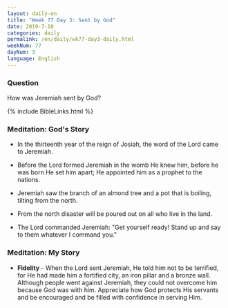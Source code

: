 ```yaml
---
layout: daily-en
title: "Week 77 Day 3: Sent by God"
date: 2019-7-10 
categories: daily
permalink: /en/daily/wk77-day3-daily.html
weekNum: 77
dayNum: 3
language: English
---
```


### Question     
How was Jeremiah sent by God?

{% include BibleLinks.html %} 

### Meditation: God's Story   
+ In the thirteenth year of the reign of Josiah, the word of the Lord came to Jeremiah. 

+ Before the Lord formed Jeremiah in the womb He knew him, before he was born He set him apart; He appointed him as a prophet to the nations. 

+ Jeremiah saw the branch of an almond tree and a pot that is boiling, tilting from the north. 

+ From the north disaster will be poured out on all who live in the land. 

+ The Lord commanded Jeremiah: "Get yourself ready! Stand up and say to them whatever I command you." 

### Meditation: My Story   
+ **Fidelity** - When the Lord sent Jeremiah, He told him not to be terrified, for He had made him a fortified city, an iron pillar and a bronze wall. Although people went against Jeremiah, they could not overcome him because God was with him. Appreciate how God protects His servants and be encouraged and be filled with confidence in serving Him. 
